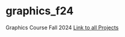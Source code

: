 # graphics_f24
Graphics Course Fall 2024
[Link to all Projects](https://anyazorin.github.io/graphics_f24/)
